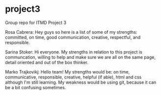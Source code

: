 # project3
Group repo for ITMD Project 3

Rosa Cabrera: Hey guys so here is a list of some of my strengths: committed, on time, good communication, creative, respectful, and responsible.

Sarina Stoker: Hi everyone. My strengths in relation to this project is communcation, willing to help and make sure we are all on the same page, detail oriented and out of the box thinker.

Marko Trajkovikj: Hello team! My strengths would be: on time, communicative, responsible, creative, helpful (if able), html and css although I'm still learning. My weakness would be using git, because it can be a bit confusing sometimes.